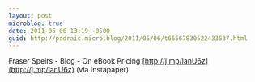 ```yaml
---
layout: post
microblog: true
date: 2011-05-06 13:19 -0500
guid: http://padraic.micro.blog/2011/05/06/t66567830522433537.html
---
```

Fraser Speirs - Blog - On eBook Pricing [http://j.mp/lanU6z](http://j.mp/lanU6z) (via Instapaper)
